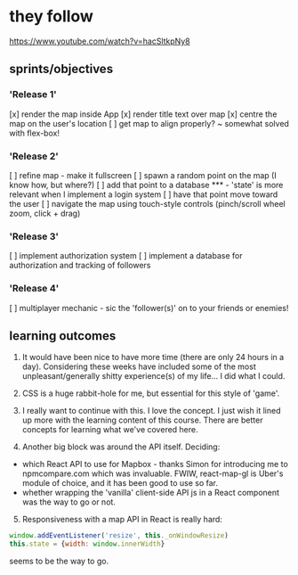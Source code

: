 # they follow
https://www.youtube.com/watch?v=hacSltkpNy8

## sprints/objectives

### 'Release 1'

[x] render the map inside App
[x] render title text over map
[x] centre the map on the user's location
[ ] get map to align properly? ~ somewhat solved with flex-box!

### 'Release 2'

[ ] refine map - make it fullscreen
[ ] spawn a random point on the map (I know how, but where?)
[ ] add that point to a database *** - 'state' is more relevant when I implement a login system
[ ] have that point move toward the user
[ ] navigate the map using touch-style controls (pinch/scroll wheel zoom, click + drag)

### 'Release 3'

[ ] implement authorization system
[ ] implement a database for authorization and tracking of followers

### 'Release 4'

[ ] multiplayer mechanic - sic the 'follower(s)' on to your friends or enemies!

## learning outcomes

1. It would have been nice to have more time (there are only 24 hours in a day). Considering these weeks have included some of the most unpleasant/generally shitty experience(s) of my life... I did what I could.

2. CSS is a huge rabbit-hole for me, but essential for this style of 'game'.

3. I really want to continue with this. I love the concept. I just wish it lined up more with the learning content of this course. There are better concepts for learning what we've covered here.

4. Another big block was around the API itself. Deciding:
  * which React API to use for Mapbox - thanks Simon for introducing me to npmcompare.com which was invaluable. FWIW, react-map-gl is Uber's module of choice, and it has been good to use so far.
  * whether wrapping the 'vanilla' client-side API js in a React component was the way to go or not.
  
5. Responsiveness with a map API in React is really hard:
```js
window.addEventListener('resize', this._onWindowResize)
this.state = {width: window.innerWidth}
```
  seems to be the way to go.
